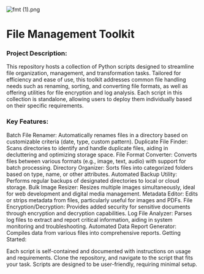 ![fmt (1).png](..%2F..%2F..%2Ffmt%20%281%29.png)
# File Management Toolkit
### Project Description:

This repository hosts a collection of Python scripts designed to streamline file organization, management, and transformation tasks. Tailored for efficiency and ease of use, this toolkit addresses common file handling needs such as renaming, sorting, and converting file formats, as well as offering utilities for file encryption and log analysis. Each script in this collection is standalone, allowing users to deploy them individually based on their specific requirements.

### Key Features:

Batch File Renamer: Automatically renames files in a directory based on customizable criteria (date, type, custom pattern).
Duplicate File Finder: Scans directories to identify and handle duplicate files, aiding in decluttering and optimizing storage space.
File Format Converter: Converts files between various formats (e.g., image, text, audio) with support for batch processing.
Directory Organizer: Sorts files into categorized folders based on type, name, or other attributes.
Automated Backup Utility: Performs regular backups of designated directories to local or cloud storage.
Bulk Image Resizer: Resizes multiple images simultaneously, ideal for web development and digital media management.
Metadata Editor: Edits or strips metadata from files, particularly useful for images and PDFs.
File Encryption/Decryption: Provides added security for sensitive documents through encryption and decryption capabilities.
Log File Analyzer: Parses log files to extract and report critical information, aiding in system monitoring and troubleshooting.
Automated Data Report Generator: Compiles data from various files into comprehensive reports.
Getting Started:

Each script is self-contained and documented with instructions on usage and requirements. Clone the repository, and navigate to the script that fits your task. Scripts are designed to be user-friendly, requiring minimal setup.
